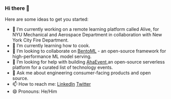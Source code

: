 ### Hi there 👋

<!--
**PrabhanshuAttri/PrabhanshuAttri** is a ✨ _special_ ✨ repository because its `README.md` (this file) appears on your GitHub profile.

-->


Here are some ideas to get you started:

- 🔭 I’m currently working on a remote learning platform called Alive, for NYU Mechanical and Aerospace Department in collaboration with New
York City Fire Department.
- 🌱 I’m currently learning how to cook.
- 👯 I’m looking to collaborate on [BentoML](https://github.com/bentoml/BentoML) - an open-source framework for high-performance ML model serving.
- 🤔 I’m looking for help with building [AhaEvent](https://www.ahaevent.org/),an open-source serverless platform for a curated list of technology events.
- 💬 Ask me about engineering consumer-facing products and open source.
- 📫 How to reach me: [LinkedIn](https://www.prabhanshu.com/linkedin) [Twitter](https://www.prabhanshu.com/twitter)
- 😄 Pronouns: He/Him
